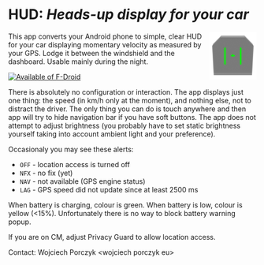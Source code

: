 HUD: *Heads-up display for your car*
====================================

<img src="res/drawable-xhdpi/ic_launcher.png" align="right"
    alt="Heads-up display" title="Heads-up display" />
This app converts your Android phone to simple, clear HUD for your car
displaying momentary velocity as measured by your GPS. Lodge it between the
windshield and the dashboard. Usable mainly during the night.

[![Available of F-Droid](https://f-droid.org/wiki/images/d/d3/F-Droid-button_bigger.png)](https://f-droid.org/repository/browse/?fdid=eu.woju.android.packages.hud)

There is absolutely no configuration or interaction. The app displays just one
thing: the speed (in km/h only at the moment), and nothing else, not to distract
the driver. The only thing you can do is touch anywhere and then app will try to
hide navigation bar if you have soft buttons. The app does not attempt to adjust
brightness (you probably have to set static brightness yourself taking into
account ambient light and your preference).

Occasionaly you may see these alerts:

* `OFF` - location access is turned off
* `NFX` - no fix (yet)
* `NAV` - not available (GPS engine status)
* `LAG` - GPS speed did not update since at least 2500 ms

When battery is charging, colour is green. When battery is low, colour is yellow
(<15%). Unfortunately there is no way to block battery warning popup.

If you are on CM, adjust Privacy Guard to allow location access.

Contact: Wojciech Porczyk &lt;wojciech porczyk eu&gt;
